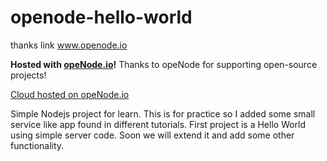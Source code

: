 # openode-hello-world

thanks link www.openode.io

**Hosted with [opeNode.io](https://www.openode.io)!** Thanks to opeNode for supporting open-source projects!

<a href="https://www.openode.io/">Cloud hosted on opeNode.io</a>

Simple Nodejs project for learn. This is for practice so I added some small service like app found in different tutorials. First project is a Hello World using simple server code. Soon we will extend it and add some other functionality.